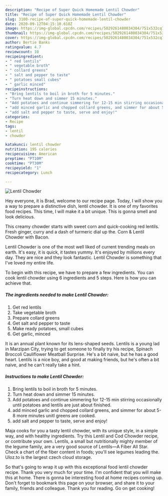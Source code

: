 ```yaml
---
description: "Recipe of Super Quick Homemade Lentil Chowder"
title: "Recipe of Super Quick Homemade Lentil Chowder"
slug: 3100-recipe-of-super-quick-homemade-lentil-chowder
date: 2020-09-12T04:15:10.618Z
image: https://img-global.cpcdn.com/recipes/5029261480034304/751x532cq70/lentil-chowder-recipe-main-photo.jpg
thumbnail: https://img-global.cpcdn.com/recipes/5029261480034304/751x532cq70/lentil-chowder-recipe-main-photo.jpg
cover: https://img-global.cpcdn.com/recipes/5029261480034304/751x532cq70/lentil-chowder-recipe-main-photo.jpg
author: Bertie Banks
ratingvalue: 4.7
reviewcount: 10
recipeingredient:
- " red lentils"
- " vegetable broth"
- " collard greens"
- " salt and pepper to taste"
- " potatoes small cubes"
- " garlic minced"
recipeinstructions:
- "Bring lentils to boil in broth for 5 minutes."
- "Turn heat down and simmer 15 minutes."
- "Add potatoes and continue simmering for 12-15 min stirring occasionally until potatoes and lentils are just about finished."
- "add minced garlic and chopped collard greens, and simmer for about 5-8 more minutes unitl greens are cooked."
- "add salt and pepper to taste, serve and enjoy!"
categories:
- Recipe
tags:
- lentil
- chowder

katakunci: lentil chowder 
nutrition: 195 calories
recipecuisine: American
preptime: "PT10M"
cooktime: "PT30M"
recipeyield: "1"
recipecategory: Lunch

---
```



![Lentil Chowder](https://img-global.cpcdn.com/recipes/5029261480034304/751x532cq70/lentil-chowder-recipe-main-photo.jpg)

Hey everyone, it is Brad, welcome to our recipe page. Today, I will show you a way to prepare a distinctive dish, lentil chowder. It is one of my favorites food recipes. This time, I will make it a bit unique. This is gonna smell and look delicious.

This creamy chowder starts with sweet corn and quick-cooking red lentils. Fresh ginger, curry and a dash of turmeric dial up the. Corn &amp; Lentil Chowder with Bacon.

Lentil Chowder is one of the most well liked of current trending meals on earth. It's easy, it is quick, it tastes yummy. It's enjoyed by millions every day. They are nice and they look fantastic. Lentil Chowder is something that I've loved my entire life.


To begin with this recipe, we have to prepare a few ingredients. You can cook lentil chowder using 6 ingredients and 5 steps. Here is how you can achieve that.

<!--inarticleads1-->

##### The ingredients needed to make Lentil Chowder:

1. Get  red lentils
1. Take  vegetable broth
1. Prepare  collard greens
1. Get  salt and pepper to taste
1. Make ready  potatoes, small cubes
1. Get  garlic, minced


It is an annual plant known for its lens-shaped seeds. Lentils is a young lad in Marzipan City, trying to get someone to finally try his recipe, Spinach Broccoli Cauliflower Meatball Surprise. He&#39;s a bit naive, but he has a good heart. Lentils is a nice boy, and good at making friends, but he&#39;s often a bit naive, and he can&#39;t really take a hint. 

<!--inarticleads2-->

##### Instructions to make Lentil Chowder:

1. Bring lentils to boil in broth for 5 minutes.
1. Turn heat down and simmer 15 minutes.
1. Add potatoes and continue simmering for 12-15 min stirring occasionally until potatoes and lentils are just about finished.
1. add minced garlic and chopped collard greens, and simmer for about 5-8 more minutes unitl greens are cooked.
1. add salt and pepper to taste, serve and enjoy!


Maja cooks for you a tasty lentil chowder, with its unique style, in a simple way, and with healthy ingredients. Try this Lentil and Cod Chowder recipe, or contribute your own. Lentils, a small but nutritionally mighty member of the legume family, are a very good source of Lentils—A Fiber All Star. Check a chart of the fiber content in foods; you&#39;ll see legumes leading the. Uloz.to is the largest czech cloud storage. 

So that's going to wrap it up with this exceptional food lentil chowder recipe. Thank you very much for your time. I'm confident that you will make this at home. There is gonna be interesting food at home recipes coming up. Don't forget to bookmark this page on your browser, and share it to your family, friends and colleague. Thank you for reading. Go on get cooking!
